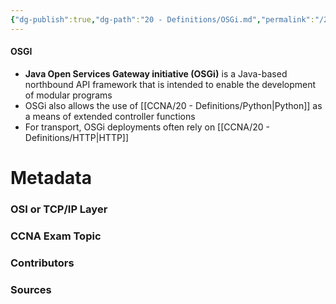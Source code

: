 ```yaml
---
{"dg-publish":true,"dg-path":"20 - Definitions/OSGi.md","permalink":"/20-definitions/os-gi/","tags":["defs_ccna"]}
---
```


#### OSGI
- **Java Open Services Gateway initiative (OSGi)** is a Java-based northbound API framework that is intended to enable the development of modular programs
- OSGi also allows the use of [[CCNA/20 - Definitions/Python\|Python]] as a means of extended controller functions
- For transport, OSGi deployments often rely on [[CCNA/20 - Definitions/HTTP\|HTTP]]






# Metadata
### OSI or TCP/IP Layer

### CCNA Exam Topic

### Contributors

### Sources

